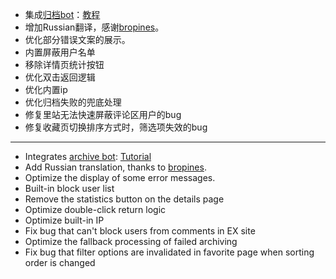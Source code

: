 - 集成[归档bot](https://t.me/EH_ArBot)：[教程](https://github.com/jiangtian616/JHenTai/wiki/%E5%BD%92%E6%A1%A3%E6%9C%BA%E5%99%A8%E4%BA%BA%E4%BD%BF%E7%94%A8%E6%96%B9%E6%B3%95)
- 增加Russian翻译，感谢[bropines](https://github.com/bropines)。
- 优化部分错误文案的展示。
- 内置屏蔽用户名单
- 移除详情页统计按钮
- 优化双击返回逻辑
- 优化内置ip
- 优化归档失败的兜底处理
- 修复里站无法快速屏蔽评论区用户的bug
- 修复收藏页切换排序方式时，筛选项失效的bug

--------------------

- Integrates [archive bot](https://t.me/EH_ArBot): [Tutorial](https://github.com/jiangtian616/JHenTai/wiki/Archive-Bot-Usage)
- Add Russian translation, thanks to [bropines](https://github.com/bropines).
- Optimize the display of some error messages.
- Built-in block user list
- Remove the statistics button on the details page
- Optimize double-click return logic
- Optimize built-in IP
- Fix bug that can't block users from comments in EX site
- Optimize the fallback processing of failed archiving
- Fix bug that filter options are invalidated in favorite page when sorting order is changed